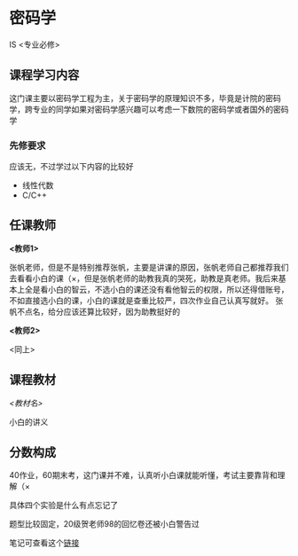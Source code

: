 # 密码学

<div class="badges">
<span class="badge is-badge">IS <专业必修></span>
</div>

## 课程学习内容

这门课主要以密码学工程为主，关于密码学的原理知识不多，毕竟是计院的密码学，跨专业的同学如果对密码学感兴趣可以考虑一下数院的密码学或者国外的密码学

### 先修要求

应该无，不过学过以下内容的比较好

- 线性代数
- C/C++

## 任课教师

**<教师1>** 

张帆老师，但是不是特别推荐张帆，主要是讲课的原因，张帆老师自己都推荐我们去看看小白的课（×，但是张帆老师的助教我真的哭死，助教是真老师。我后来基本上全是看小白的智云，不选小白的课还没有看他智云的权限，所以还得借账号，不如直接选小白的课，小白的课就是查重比较严，四次作业自己认真写就好。
张帆不点名，给分应该还算比较好，因为助教挺好的

**<教师2>** 

<同上>

## 课程教材

*<教材名>*

小白的讲义

## 分数构成

40作业，60期末考，这门课并不难，认真听小白课就能听懂，考试主要靠背和理解（×

具体四个实验是什么有点忘记了

题型比较固定，20级贺老师98的回忆卷还被小白警告过

笔记可查看这个[链接](https://github.com/RyanFcr/ZJU_Course/tree/main/%E5%A4%A7%E4%BA%8C%E6%98%A5%E5%A4%8F/%E5%AF%86%E7%A0%81%E5%AD%A6)